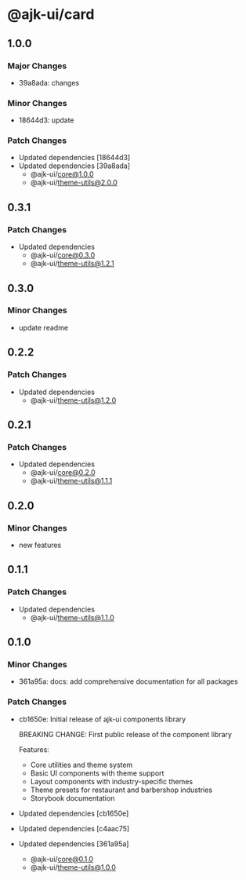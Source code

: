 # @ajk-ui/card

## 1.0.0

### Major Changes

- 39a8ada: changes

### Minor Changes

- 18644d3: update

### Patch Changes

- Updated dependencies [18644d3]
- Updated dependencies [39a8ada]
  - @ajk-ui/core@1.0.0
  - @ajk-ui/theme-utils@2.0.0

## 0.3.1

### Patch Changes

- Updated dependencies
  - @ajk-ui/core@0.3.0
  - @ajk-ui/theme-utils@1.2.1

## 0.3.0

### Minor Changes

- update readme

## 0.2.2

### Patch Changes

- Updated dependencies
  - @ajk-ui/theme-utils@1.2.0

## 0.2.1

### Patch Changes

- Updated dependencies
  - @ajk-ui/core@0.2.0
  - @ajk-ui/theme-utils@1.1.1

## 0.2.0

### Minor Changes

- new features

## 0.1.1

### Patch Changes

- Updated dependencies
  - @ajk-ui/theme-utils@1.1.0

## 0.1.0

### Minor Changes

- 361a95a: docs: add comprehensive documentation for all packages

### Patch Changes

- cb1650e: Initial release of ajk-ui components library

  BREAKING CHANGE: First public release of the component library

  Features:

  - Core utilities and theme system
  - Basic UI components with theme support
  - Layout components with industry-specific themes
  - Theme presets for restaurant and barbershop industries
  - Storybook documentation

- Updated dependencies [cb1650e]
- Updated dependencies [c4aac75]
- Updated dependencies [361a95a]
  - @ajk-ui/core@0.1.0
  - @ajk-ui/theme-utils@1.0.0
